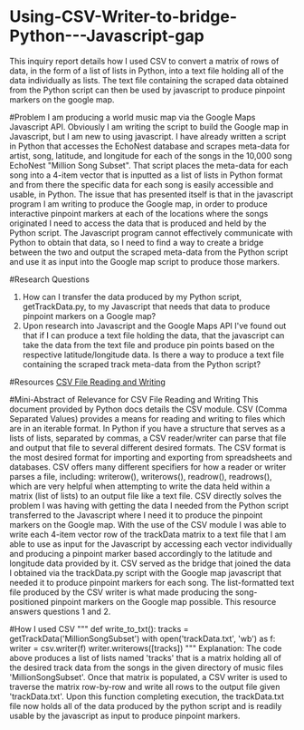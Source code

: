 # Using-CSV-Writer-to-bridge-Python---Javascript-gap
This inquiry report details how I used CSV to convert a matrix of rows of data, in the form of a list of lists in Python, into a text file holding all of the data individually as lists. The text file containing the scraped data obtained from the Python script can then be used by javascript to produce pinpoint markers on the google map.

#Problem
I am producing a world music map via the Google Maps Javascript API. Obviously I am writing the script to build the Google map in Javascript, but I am new to using javascript. I have already written a script in Python that accesses the EchoNest database and scrapes meta-data for artist, song, latitude, and longitude for each of the songs in the 10,000 song EchoNest "Million Song Subset". That script places the meta-data for each song into a 4-item vector that is inputted as a list of lists in Python format and from there the specific data for each song is easily accessible and usable, in Python. The issue that has presented itself is that in the javascript program I am writing to produce the Google map, in order to produce interactive pinpoint markers at each of the locations where the songs originated I need to access the data that is produced and held by the Python script. The Javascript program cannot effectively communicate with Python to obtain that data, so I need to find a way to create a bridge between the two and output the scraped meta-data from the Python script and use it as input into the Google map script to produce those markers.

#Research Questions
1. How can I transfer the data produced by my Python script, getTrackData.py, to my Javascript that needs that data to produce pinpoint markers on a Google map?
2. Upon research into Javascript and the Google Maps API I've found out that if I can produce a text file holding the data, that the javascript can take the data from the text file and produce pin points based on the respective latitude/longitude data. Is there a way to produce a text file containing the scraped track meta-data from the Python script?

#Resources
[CSV File Reading and Writing](https://docs.python.org/2/library/csv.html)

#Mini-Abstract of Relevance for CSV File Reading and Writing
This document provided by Python docs details the CSV module. CSV (Comma Separated Values) provides a means for reading and writing to files which are in an iterable format. In Python if you have a structure that serves as a lists of lists, separated by commas, a CSV reader/writer can parse that file and output that file to several different desired formats. The CSV format is the most desired format for importing and exporting from spreadsheets and databases. CSV offers many different specifiers for how a reader or writer parses a file, including: writerow(), writerows(), readrow(), readrows(), which are very helpful when attempting to write the data held within a matrix (list of lists) to an output file like a text file. CSV directly solves the problem I was having with getting the data I needed from the Python script transferred to the Javascript where I need it to produce the pinpoint markers on the Google map. With the use of the CSV module I was able to write each 4-item vector row of the trackData matrix to a text file that I am able to use as input for the Javascript by accessing each vector individually and producing a pinpoint marker based accordingly to the latitude and longitude data provided by it. CSV served as the bridge that joined the data I obtained via the trackData.py script with the Google map javascript that needed it to produce pinpoint markers for each song. The list-formatted text file produced by the CSV writer is what made producing the song-positioned pinpoint markers on the Google map possible. This resource answers questions 1 and 2.

#How I used CSV
"""
def write_to_txt():
        tracks = getTrackData('MillionSongSubset')
        with open('trackData.txt', 'wb') as f:
                writer = csv.writer(f)
                writer.writerows([tracks])
"""
Explanation: The code above produces a list of lists named 'tracks' that is a matrix holding all of the desired track data from the songs in the given directory of music files 'MillionSongSubset'. Once that matrix is populated, a CSV writer is used to traverse the matrix row-by-row and write all rows to the output file given 'trackData.txt'. Upon this function completing execution, the trackData.txt file now holds all of the data produced by the python script and is readily usable by the javascript as input to produce pinpoint markers.
